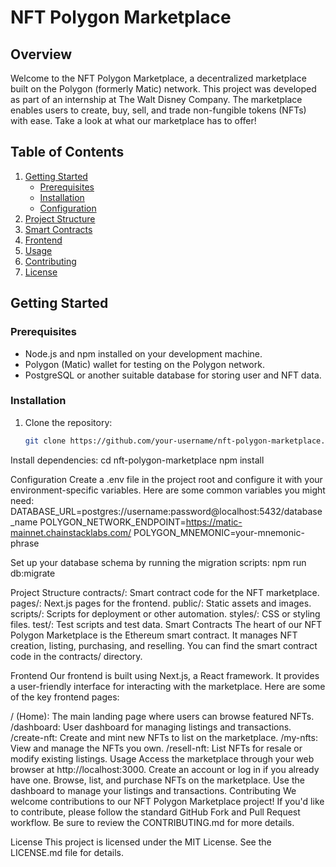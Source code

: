# NFT Polygon Marketplace

## Overview

Welcome to the NFT Polygon Marketplace, a decentralized marketplace built on the Polygon (formerly Matic) network. This project was developed as part of an internship at The Walt Disney Company. The marketplace enables users to create, buy, sell, and trade non-fungible tokens (NFTs) with ease. Take a look at what our marketplace has to offer!

## Table of Contents

1. [Getting Started](#getting-started)
   - [Prerequisites](#prerequisites)
   - [Installation](#installation)
   - [Configuration](#configuration)
2. [Project Structure](#project-structure)
3. [Smart Contracts](#smart-contracts)
4. [Frontend](#frontend)
5. [Usage](#usage)
6. [Contributing](#contributing)
7. [License](#license)

## Getting Started

### Prerequisites

- Node.js and npm installed on your development machine.
- Polygon (Matic) wallet for testing on the Polygon network.
- PostgreSQL or another suitable database for storing user and NFT data.

### Installation

1. Clone the repository:

   ```bash
   git clone https://github.com/your-username/nft-polygon-marketplace.git
Install dependencies:
cd nft-polygon-marketplace
npm install


Configuration
Create a .env file in the project root and configure it with your environment-specific variables. Here are some common variables you might need:
DATABASE_URL=postgres://username:password@localhost:5432/database_name
POLYGON_NETWORK_ENDPOINT=https://matic-mainnet.chainstacklabs.com/
POLYGON_MNEMONIC=your-mnemonic-phrase

Set up your database schema by running the migration scripts:
npm run db:migrate

Project Structure
contracts/: Smart contract code for the NFT marketplace.
pages/: Next.js pages for the frontend.
public/: Static assets and images.
scripts/: Scripts for deployment or other automation.
styles/: CSS or styling files.
test/: Test scripts and test data.
Smart Contracts
The heart of our NFT Polygon Marketplace is the Ethereum smart contract. It manages NFT creation, listing, purchasing, and reselling. You can find the smart contract code in the contracts/ directory.

Frontend
Our frontend is built using Next.js, a React framework. It provides a user-friendly interface for interacting with the marketplace. Here are some of the key frontend pages:

/ (Home): The main landing page where users can browse featured NFTs.
/dashboard: User dashboard for managing listings and transactions.
/create-nft: Create and mint new NFTs to list on the marketplace.
/my-nfts: View and manage the NFTs you own.
/resell-nft: List NFTs for resale or modify existing listings.
Usage
Access the marketplace through your web browser at http://localhost:3000.
Create an account or log in if you already have one.
Browse, list, and purchase NFTs on the marketplace.
Use the dashboard to manage your listings and transactions.
Contributing
We welcome contributions to our NFT Polygon Marketplace project! If you'd like to contribute, please follow the standard GitHub Fork and Pull Request workflow. Be sure to review the CONTRIBUTING.md for more details.

License
This project is licensed under the MIT License. See the LICENSE.md file for details.
